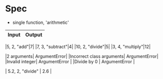 # Spec

- single function, 'arithmetic'

| Input | Output |
| --- | --- |

|5, 2, "add"|7|
|7, 3, "subtract"|4|
|10, 2, "divide"|5|
|3, 4, "multiply"|12|


|2 arguments| ArgumentError|
|Incorrect class arguments| ArgumentError|
|Invalid integer| ArgumentError |
|Divide by 0 | ArgumentError |

| 5.2, 2, "divide" | 2.6 |
